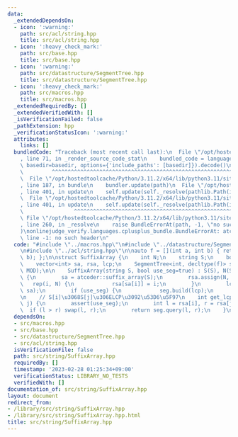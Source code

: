 ```yaml
---
data:
  _extendedDependsOn:
  - icon: ':warning:'
    path: src/acl/string.hpp
    title: src/acl/string.hpp
  - icon: ':heavy_check_mark:'
    path: src/base.hpp
    title: src/base.hpp
  - icon: ':warning:'
    path: src/datastructure/SegmentTree.hpp
    title: src/datastructure/SegmentTree.hpp
  - icon: ':heavy_check_mark:'
    path: src/macros.hpp
    title: src/macros.hpp
  _extendedRequiredBy: []
  _extendedVerifiedWith: []
  _isVerificationFailed: false
  _pathExtension: hpp
  _verificationStatusIcon: ':warning:'
  attributes:
    links: []
  bundledCode: "Traceback (most recent call last):\n  File \"/opt/hostedtoolcache/Python/3.11.2/x64/lib/python3.11/site-packages/onlinejudge_verify/documentation/build.py\"\
    , line 71, in _render_source_code_stat\n    bundled_code = language.bundle(stat.path,\
    \ basedir=basedir, options={'include_paths': [basedir]}).decode()\n          \
    \         ^^^^^^^^^^^^^^^^^^^^^^^^^^^^^^^^^^^^^^^^^^^^^^^^^^^^^^^^^^^^^^^^^^^^^^^^^^^^^^^^^\n\
    \  File \"/opt/hostedtoolcache/Python/3.11.2/x64/lib/python3.11/site-packages/onlinejudge_verify/languages/cplusplus.py\"\
    , line 187, in bundle\n    bundler.update(path)\n  File \"/opt/hostedtoolcache/Python/3.11.2/x64/lib/python3.11/site-packages/onlinejudge_verify/languages/cplusplus_bundle.py\"\
    , line 401, in update\n    self.update(self._resolve(pathlib.Path(included), included_from=path))\n\
    \  File \"/opt/hostedtoolcache/Python/3.11.2/x64/lib/python3.11/site-packages/onlinejudge_verify/languages/cplusplus_bundle.py\"\
    , line 401, in update\n    self.update(self._resolve(pathlib.Path(included), included_from=path))\n\
    \                ^^^^^^^^^^^^^^^^^^^^^^^^^^^^^^^^^^^^^^^^^^^^^^^^^^^^^^^^^\n \
    \ File \"/opt/hostedtoolcache/Python/3.11.2/x64/lib/python3.11/site-packages/onlinejudge_verify/languages/cplusplus_bundle.py\"\
    , line 260, in _resolve\n    raise BundleErrorAt(path, -1, \"no such header\"\
    )\nonlinejudge_verify.languages.cplusplus_bundle.BundleErrorAt: atcoder/string:\
    \ line -1: no such header\n"
  code: "#include \"../macros.hpp\"\n#include \"../datastructure/SegmentTree.hpp\"\
    \n#include \"../acl/string.hpp\"\n\nauto f = [](int a, int b) { return min(a,\
    \ b); };\n\nstruct SuffixArray {\n    int N;\n    string S;\n    bool use_seg;\n\
    \    vector<int> sa, rsa, lcp;\n    SegmentTree<int, decltype(f)> seg = get_segment_tree(f,\
    \ MOD);\n\n    SuffixArray(string S, bool use_seg=true) : S(S), N(S.size()), use_seg(use_seg)\
    \ {\n        sa = atcoder::suffix_array(S);\n        rsa.assign(N, 0);\n     \
    \   rep(i, N) {\n            rsa[sa[i]] = i;\n        }\n        lcp = atcoder::lcp_array(S,\
    \ sa);\n        if (use_seg) {\n            seg.build(lcp);\n        }\n    }\n\
    \n    // S[i]\u3068S[j]\u306ELCP\u3092\u53D6\u5F97\n    int get_lcp(int i, int\
    \ j) {\n        assert(use_seg);\n        int l = rsa[i], r = rsa[j];\n      \
    \  if (l > r) swap(l, r);\n        return seg.query(l, r);\n    }\n};\n"
  dependsOn:
  - src/macros.hpp
  - src/base.hpp
  - src/datastructure/SegmentTree.hpp
  - src/acl/string.hpp
  isVerificationFile: false
  path: src/string/SuffixArray.hpp
  requiredBy: []
  timestamp: '2023-02-28 01:25:34+09:00'
  verificationStatus: LIBRARY_NO_TESTS
  verifiedWith: []
documentation_of: src/string/SuffixArray.hpp
layout: document
redirect_from:
- /library/src/string/SuffixArray.hpp
- /library/src/string/SuffixArray.hpp.html
title: src/string/SuffixArray.hpp
---
```

